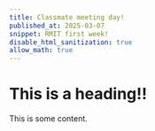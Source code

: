 ```yaml
---
title: Classmate meeting day!
published_at: 2025-03-07
snippet: RMIT first week!
disable_html_sanitization: true
allow_math: true
---
```


# This is a heading!!

This is some content.
